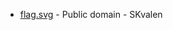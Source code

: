 * [flag.svg](https://commons.wikimedia.org/wiki/File:Namdalseid_komm.svg) - Public domain - SKvalen
